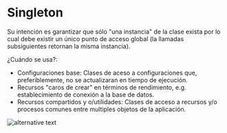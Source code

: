# Singleton
Su intención es garantizar que sólo "una instancia" de la clase exista por lo cual debe existir un único punto de acceso global (la llamadas subsiguientes retornan la misma instancia).

¿Cuándo se usa?:
* Configuraciones base: Clases de aceso a configuraciones que, preferiblemente, no se actualizaran en tiempo de ejecución. 
* Recursos "caros de crear" en términos de rendimiento, e.g. establecimiento de conexión a la base de datos.
* Recursos compartidos y o/utilidades: Clases de acceso a recursos y/o procesos comunes entre multiples objetos de la aplicación.

![alternative text](http://www.plantuml.com/plantuml/proxy?cache=no&src=https://github.com/paguerre3/creational-patterns/blob/main/cp-samples/src/cp/samples/singleton/_singleton-diagram.txt)